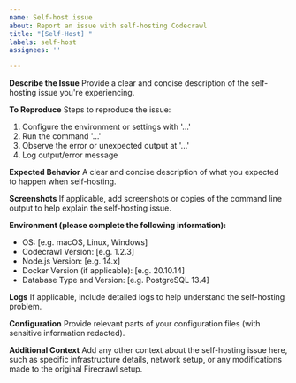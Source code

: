 ```yaml
---
name: Self-host issue
about: Report an issue with self-hosting Codecrawl
title: "[Self-Host] "
labels: self-host
assignees: ''

---
```


**Describe the Issue**
Provide a clear and concise description of the self-hosting issue you're experiencing.

**To Reproduce**
Steps to reproduce the issue:
1. Configure the environment or settings with '...'
2. Run the command '...'
3. Observe the error or unexpected output at '...'
4. Log output/error message

**Expected Behavior**
A clear and concise description of what you expected to happen when self-hosting.

**Screenshots**
If applicable, add screenshots or copies of the command line output to help explain the self-hosting issue.

**Environment (please complete the following information):**
- OS: [e.g. macOS, Linux, Windows]
- Codecrawl Version: [e.g. 1.2.3]
- Node.js Version: [e.g. 14.x]
- Docker Version (if applicable): [e.g. 20.10.14]
- Database Type and Version: [e.g. PostgreSQL 13.4]

**Logs**
If applicable, include detailed logs to help understand the self-hosting problem.

**Configuration**
Provide relevant parts of your configuration files (with sensitive information redacted).

**Additional Context**
Add any other context about the self-hosting issue here, such as specific infrastructure details, network setup, or any modifications made to the original Firecrawl setup.